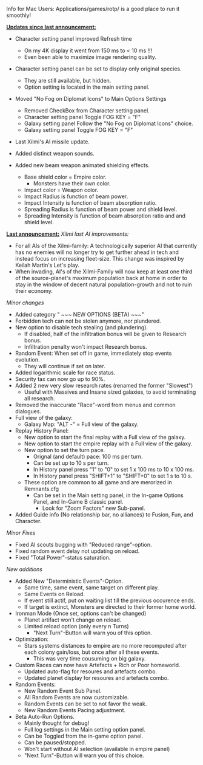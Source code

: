 Info for Mac Users: Applications/games/rotp/ is a good place to run it smoothly!

<b><ins>Updates since last announcement:</ins></b>
- Character setting panel improved Refresh time
  - On my 4K display it went from 150 ms to < 10 ms !!!
  - Even been able to maximize image rendering quality.
- Character setting panel can be set to display only original species.
    - They are still available, but hidden.
    - Option setting is located in the main setting panel.
- Moved "No Fog on Diplomat Icons" to Main Options Settings
  - Removed CheckBox from Character setting panel.
  - Character setting panel Toggle FOG KEY = "F"
  - Galaxy setting panel Follow the "No Fog on Diplomat Icons" choice.
  - Galaxy setting panel Toggle FOG KEY = "F"


- Last Xilmi's AI missile update.
- Added distinct weapon sounds.
- Added new beam weapon animated shielding effects.
  - Base shield color = Empire color.
    - Monsters have their own color.
  - Impact color = Weapon color.
  - Impact Radius is function of beam power.
  - Impact Intensity is function of beam absorption ratio.
  - Spreading Radius is function of beam power and shield level.
  - Spreading Intensity is function of beam absorption ratio and and shield level.

<b><ins>Last announcement:</ins></b>
<em>Xilmi last AI improvements:</em>
- For all AIs of the Xilmi-family: A technologically superior AI that currently has no enemies will no longer try to get further ahead in tech and instead focus on increasing fleet-size. This change was inspired by Keilah Martin's Let's play.
- When invading, AI's of the Xilmi-Family will now keep at least one third of the source-planet's maximum population back at home in order to stay in the window of decent natural population-growth and not to ruin their economy.

<em>Minor changes</em>
- Added category " ~~~ NEW OPTIONS (BETA) ~~~"
- Forbidden tech can not be stolen anymore, nor plundered.
- New option to disable tech stealing (and plundering).
  - If disabled, half of the infiltration bonus will be given to Research bonus.
  - Infiltration penalty won't impact Research bonus.
- Random Event: When set off in game, immediately stop events evolution.
  - They will continue if set on later.
- Added logarithmic scale for race status.
- Security tax can now go up to 90%.
- Added 2 new very slow research rates (renamed the former "Slowest")
  - Useful with Massives and Insane sized galaxies, to avoid terminating all research.
- Removed the inaccurate "Race"-word from menus and common dialogues.
- Full view of the galaxy:
  - Galaxy Map: "ALT -" = Full view of the galaxy.
- Replay History Panel:
  - New option to start the final replay with a Full view of the galaxy.
  - New option to start the empire replay with a Full view of the galaxy.
  - New option to set the turn pace.
    - Orignal (and default) pace: 100 ms per turn.
    - Can be set up to 10 s per turn.
    - In History panel press "1" to "0" to set 1 x 100 ms to 10 x 100 ms.
    - In History panel press "SHIFT+1" to "SHIFT+0" to set 1 s to 10 s.
  - These option are common to all game and are merorized in Remnants.cfg
    - Can be set in the Main setting panel, in the In-game Options Panel, and In-Game B classic panel.
      - Look for "Zoom Factors" new Sub-panel.
- Added Guide info (No relationship bar, no alliances) to Fusion, Fun, and Character.

<em>Minor Fixes</em>
- Fixed AI scouts bugging with "Reduced range"-option.
- Fixed random event delay not updating on reload.
- Fixed "Total Power"-status saturation.

<em>New additions</em>
- Added New "Deterministic Events"-Option.
  - Same time, same event, same target on different play.
  - Same Events on Reload.
  - If event still actif, put on waiting list till the previous occurence ends.
  - If target is extinct, Monsters are directed to their former home world.
- Ironman Mode (Once set, options can't be changed)
  - Planet artifact won't change on reload.
  - Limited reload option (only every n Turns)
    - "Next Turn"-Button will warn you of this option.
- Optimization:
  - Stars systems distances to empire are no more recomputed after each colony gain/loss, but once after all these events.
    - This was very time cousuming on big galaxy.
- Custom Races can now have Artefacts + Rich or Poor homeworld.
  - Updated auto-flag for resoures and artefacts combo.
  - Updated planet display for resoures and artefacts combo.
- Random Events:
  - New Random Event Sub Panel.
  - All Random Events are now customizable.
  - Random Events can be set to not favor the weak.
  - New Random Events Pacing adjustment.
- Beta Auto-Run Options.
  - Mainly thought for debug!
  - Full log settings in the Main setting option panel.
  - Can be Toggled from the in-game option panel.
  - Can be paused/stopped.
  - Won't start without AI selection (available in empire panel)
  - "Next Turn"-Button will warn you of this choice.
  

